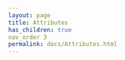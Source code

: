 ```yaml
---
layout: page
title: Attributes
has_children: true
nav_order 3
permalink: docs/Attributes.html
---
```


